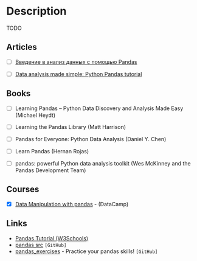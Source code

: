 # Description

TODO


## Articles

- [ ] [Введение в анализ данных с помощью Pandas](https://habr.com/ru/post/196980/)
- [ ] [Data analysis made simple: Python Pandas tutorial](https://www.educative.io/blog/python-pandas-tutorial)


## Books

- [ ] Learning Pandas – Python Data Discovery and Analysis Made Easy (Michael Heydt)
- [ ] Learning the Pandas Library (Matt Harrison)
- [ ] Pandas for Everyone: Python Data Analysis (Daniel Y. Chen)
- [ ] Learn Pandas (Hernan Rojas)
- [ ] pandas: powerful Python data analysis toolkit (Wes McKinney and the Pandas Development Team)


## Courses

- [x] [Data Manipulation with pandas](https://learn.datacamp.com/courses/data-manipulation-with-pandas) - (DataCamp)


## Links

- [Pandas Tutorial (W3Schools)](https://www.w3schools.com/python/pandas/default.asp)
- [pandas src](https://github.com/pandas-dev/pandas) `[GitHub]`
- [pandas_exercises](https://github.com/guipsamora/pandas_exercises) - Practice your pandas skills! `[GitHub]`
